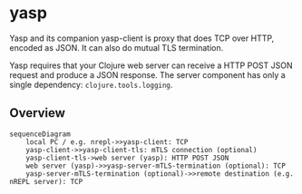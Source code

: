 # yasp

Yasp and its companion yasp-client is proxy that does
TCP over HTTP, encoded as JSON.
It can also do mutual TLS termination.

Yasp requires that your Clojure web server can receive a HTTP POST JSON
request and produce a JSON response. 
The server component has only a single dependency: `clojure.tools.logging`.

## Overview

```mermaid
sequenceDiagram
    local PC / e.g. nrepl->>yasp-client: TCP
    yasp-client->>yasp-client-tls: mTLS connection (optional)
    yasp-client-tls->web server (yasp): HTTP POST JSON
    web server (yasp)->>yasp-server-mTLS-termination (optional): TCP
    yasp-server-mTLS-termination (optional)->>remote destination (e.g. nREPL server): TCP
```
